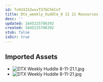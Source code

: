 ```yaml
---
id: fvhU31S2wsvT37bChkCn7
title: Dtx_weekly_huddle_8 11 21 Resources
desc: ''
updated: 1645225706392
created: 1645225706392
stub: false
isDir: true
---
```

## Imported Assets
- ![DTX Weekly Huddle 8-11-21.1.jpg](/assets/dtx-weekly-huddle-8-11-21.jpg)
- ![DTX Weekly Huddle 8-11-21.jpg](/assets/dtx-weekly-huddle-8-11-21.jpg)

